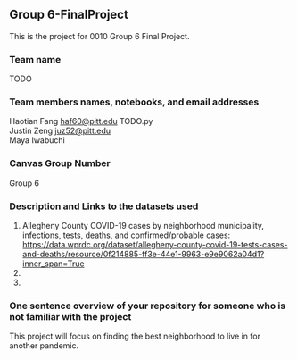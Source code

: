 ## Group 6-FinalProject
This is the project for 0010 Group 6 Final Project.

### Team name
TODO

### Team members names, notebooks, and email addresses
Haotian Fang haf60@pitt.edu TODO.py
<br/>
Justin Zeng juz52@pitt.edu
<br/>
Maya Iwabuchi 

### Canvas Group Number
Group 6

### Description and Links to the datasets used
1. Allegheny County COVID-19 cases by neighborhood municipality, infections, tests, deaths, and confirmed/probable cases:
https://data.wprdc.org/dataset/allegheny-county-covid-19-tests-cases-and-deaths/resource/0f214885-ff3e-44e1-9963-e9e9062a04d1?inner_span=True
2. 
3.

### One sentence overview of your repository for someone who is not familiar with the project
This project will focus on finding the best neighborhood to live in for another pandemic.
